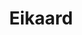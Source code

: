 ﻿---
title: 'Eikaard'
type: 'Coördinatie'
banner: '1.jpg'
images: ['1.jpg', '2.jpg', '3.jpg', '4.jpg', '5.jpg', '6.jpg', '7.jpg', '8.jpg', '9.jpg', '10.jpg', '11.jpg', '12.jpg', '13.jpg', '14.jpg', '15.jpg', '16.jpg']
description: 'Totaal renovatie van kelder tot dak'
baseline: 'Freelance opdracht voor Binto'
---